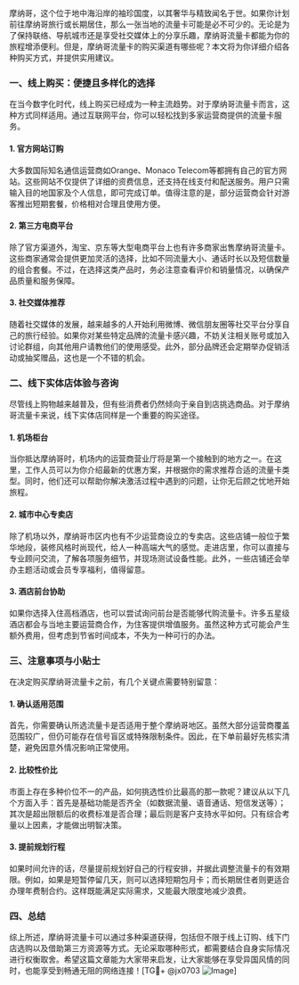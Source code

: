 摩纳哥，这个位于地中海沿岸的袖珍国度，以其奢华与精致闻名于世。如果你计划前往摩纳哥旅行或长期居住，那么一张当地的流量卡可能是必不可少的。无论是为了保持联络、导航城市还是享受社交媒体上的分享乐趣，摩纳哥流量卡都能为你的旅程增添便利。但是，摩纳哥流量卡的购买渠道有哪些呢？本文将为你详细介绍各种购买方式，并提供实用建议。

### 一、线上购买：便捷且多样化的选择

在当今数字化时代，线上购买已经成为一种主流趋势。对于摩纳哥流量卡而言，这种方式同样适用。通过互联网平台，你可以轻松找到多家运营商提供的流量卡服务。

#### 1. 官方网站订购
大多数国际知名通信运营商如Orange、Monaco Telecom等都拥有自己的官方网站。这些网站不仅提供了详细的资费信息，还支持在线支付和配送服务。用户只需输入目的地国家及个人信息，即可完成订单。值得注意的是，部分运营商会针对游客推出短期套餐，价格相对合理且使用方便。

#### 2. 第三方电商平台
除了官方渠道外，淘宝、京东等大型电商平台上也有许多商家出售摩纳哥流量卡。这些商家通常会提供更加灵活的选择，比如不同流量大小、通话时长以及短信数量的组合套餐。不过，在选择这类产品时，务必注意查看评价和销量情况，以确保产品质量和服务保障。

#### 3. 社交媒体推荐
随着社交媒体的发展，越来越多的人开始利用微博、微信朋友圈等社交平台分享自己的旅行经验。如果你对某些特定品牌的流量卡感兴趣，不妨关注相关账号或加入讨论群组，向其他用户请教他们的使用感受。此外，部分品牌还会定期举办促销活动或抽奖赠品，这也是一个不错的机会。

### 二、线下实体店体验与咨询

尽管线上购物越来越普及，但有些消费者仍然倾向于亲自到店挑选商品。对于摩纳哥流量卡来说，线下实体店同样是一个重要的购买途径。

#### 1. 机场柜台
当你抵达摩纳哥时，机场内的运营商营业厅将是第一个接触到的地方之一。在这里，工作人员可以为你介绍最新的优惠方案，并根据你的需求推荐合适的流量卡类型。同时，他们还可以帮助你解决激活过程中遇到的问题，让你无后顾之忧地开始旅程。

#### 2. 城市中心专卖店
除了机场以外，摩纳哥市区内也有不少运营商设立的专卖店。这些店铺一般位于繁华地段，装修风格时尚现代，给人一种高端大气的感觉。走进店里，你可以直接与专业顾问交流，了解各项服务细节，并现场测试设备性能。此外，一些店铺还会举办主题活动或会员专享福利，值得留意。

#### 3. 酒店前台协助
如果你选择入住高档酒店，也可以尝试询问前台是否能够代购流量卡。许多五星级酒店都会与当地主要运营商合作，为住客提供增值服务。虽然这种方式可能会产生额外费用，但考虑到节省时间成本，不失为一种可行的办法。

### 三、注意事项与小贴士

在决定购买摩纳哥流量卡之前，有几个关键点需要特别留意：

#### 1. 确认适用范围
首先，你需要确认所选流量卡是否适用于整个摩纳哥地区。虽然大部分运营商覆盖范围较广，但仍可能存在信号盲区或特殊限制条件。因此，在下单前最好先核实清楚，避免因意外情况影响正常使用。

#### 2. 比较性价比
市面上存在多种价位不一的产品，如何挑选性价比最高的那一款呢？建议从以下几个方面入手：首先是基础功能是否齐全（如数据流量、语音通话、短信发送等）；其次是超出限额后的收费标准是否合理；最后则是客户支持水平如何。只有综合考量以上因素，才能做出明智决策。

#### 3. 提前规划行程
如果时间允许的话，尽量提前规划好自己的行程安排，并据此调整流量卡的有效期限。例如，如果是短暂停留几天，则可以选择短期包月卡；而长期居住者则更适合办理年费制合约。这样既能满足实际需求，又能最大限度地减少浪费。

### 四、总结

综上所述，摩纳哥流量卡可以通过多种渠道获得，包括但不限于线上订购、线下门店选购以及借助第三方资源等方式。无论采取哪种形式，都需要结合自身实际情况进行权衡取舍。希望这篇文章能为大家带来启发，让大家能够在享受异国风情的同时，也能享受到畅通无阻的网络连接！[TG💪+ @jx0703 ![Image](https://github.com/user-attachments/assets/dbca1d08-cadb-493c-b0ec-ad6f7a83f270)]